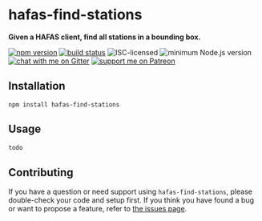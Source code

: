 # hafas-find-stations

**Given a HAFAS client, find all stations in a bounding box.**

[![npm version](https://img.shields.io/npm/v/hafas-find-stations.svg)](https://www.npmjs.com/package/hafas-find-stations)
[![build status](https://api.travis-ci.org/derhuerst/hafas-find-stations.svg?branch=master)](https://travis-ci.org/derhuerst/hafas-find-stations)
![ISC-licensed](https://img.shields.io/github/license/derhuerst/hafas-find-stations.svg)
![minimum Node.js version](https://img.shields.io/node/v/hafas-find-stations.svg)
[![chat with me on Gitter](https://img.shields.io/badge/chat%20with%20me-on%20gitter-512e92.svg)](https://gitter.im/derhuerst)
[![support me on Patreon](https://img.shields.io/badge/support%20me-on%20patreon-fa7664.svg)](https://patreon.com/derhuerst)


## Installation

```shell
npm install hafas-find-stations
```


## Usage

```js
todo
```


## Contributing

If you have a question or need support using `hafas-find-stations`, please double-check your code and setup first. If you think you have found a bug or want to propose a feature, refer to [the issues page](https://github.com/derhuerst/hafas-find-stations/issues).
